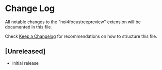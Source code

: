 # Change Log

All notable changes to the "hoi4focustreepreview" extension will be documented in this file.

Check [Keep a Changelog](http://keepachangelog.com/) for recommendations on how to structure this file.

## [Unreleased]

- Initial release